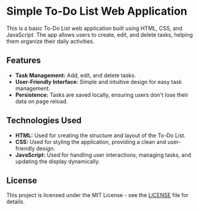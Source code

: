 # Simple To-Do List Web Application

This is a basic To-Do List web application built using HTML, CSS, and JavaScript. The app allows users to create, edit, and delete tasks, helping them organize their daily activities.

## Features

- **Task Management:** Add, edit, and delete tasks.
- **User-Friendly Interface:** Simple and intuitive design for easy task management.
- **Persistence:** Tasks are saved locally, ensuring users don't lose their data on page reload.

## Technologies Used

- **HTML:** Used for creating the structure and layout of the To-Do List.
- **CSS:** Used for styling the application, providing a clean and user-friendly design.
- **JavaScript:** Used for handling user interactions, managing tasks, and updating the display dynamically.

## License

This project is licensed under the MIT License - see the [LICENSE](LICENSE) file for details.
